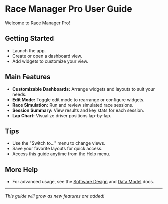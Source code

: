 # Race Manager Pro User Guide

Welcome to Race Manager Pro!

## Getting Started
- Launch the app.
- Create or open a dashboard view.
- Add widgets to customize your view.

## Main Features
- **Customizable Dashboards:** Arrange widgets and layouts to suit your needs.
- **Edit Mode:** Toggle edit mode to rearrange or configure widgets.
- **Race Simulation:** Run and review simulated race sessions.
- **Session Summary:** View results and key stats for each session.
- **Lap Chart:** Visualize driver positions lap-by-lap.

## Tips
- Use the "Switch to..." menu to change views.
- Save your favorite layouts for quick access.
- Access this guide anytime from the Help menu.

## More Help
- For advanced usage, see the [Software Design](../SOFTWARE_DESIGN.md) and [Data Model](../dev/DATA_MODEL.md) docs.

---

*This guide will grow as new features are added!*

